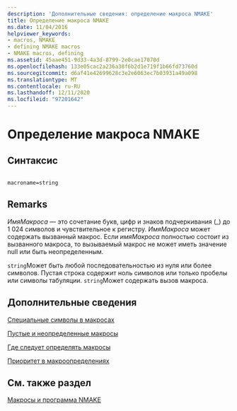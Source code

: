 ```yaml
---
description: 'Дополнительные сведения: определение макроса NMAKE'
title: Определение макроса NMAKE
ms.date: 11/04/2016
helpviewer_keywords:
- macros, NMAKE
- defining NMAKE macros
- NMAKE macros, defining
ms.assetid: 45aae451-9d33-4a3d-8799-2e0cae17070d
ms.openlocfilehash: 133e05cac2a236a38f6b2d1e719f1b66fd73760d
ms.sourcegitcommit: d6af41e42699628c3e2e6063ec7b03931a49a098
ms.translationtype: MT
ms.contentlocale: ru-RU
ms.lasthandoff: 12/11/2020
ms.locfileid: "97201642"
---
```

# <a name="defining-an-nmake-macro"></a>Определение макроса NMAKE

## <a name="syntax"></a>Синтаксис

```

macroname=string
```

## <a name="remarks"></a>Remarks

*ИмяМакроса* — это сочетание букв, цифр и знаков подчеркивания (_) до 1 024 символов и чувствительное к регистру. *ИмяМакроса* может содержать вызванный макрос. Если *имяМакроса* полностью состоит из вызванного макроса, то вызываемый макрос не может иметь значение null или быть неопределенным.

`string`Может быть любой последовательностью из нуля или более символов. Пустая строка содержит ноль символов или только пробелы или символы табуляции. `string`Может содержать вызов макроса.

## <a name="what-do-you-want-to-know-more-about"></a>Дополнительные сведения

[Специальные символы в макросах](special-characters-in-macros.md)

[Пустые и неопределенные макросы](null-and-undefined-macros.md)

[Где следует определять макросы](where-to-define-macros.md)

[Приоритет в макроопределениях](precedence-in-macro-definitions.md)

## <a name="see-also"></a>См. также раздел

[Макросы и программа NMAKE](macros-and-nmake.md)
